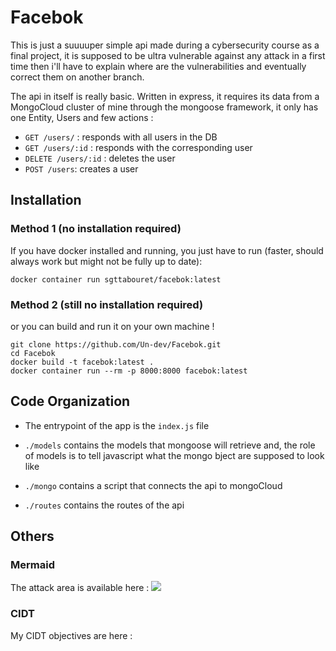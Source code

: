 # Facebok

This is just a suuuuper simple api made during a cybersecurity course as a final project, 
it is supposed to be ultra vulnerable against any attack in a first time then i'll have to explain where are the vulnerabilities and eventually correct them on another branch.

The api in itself is really basic. Written in express, it requires its data from a MongoCloud cluster of mine through the mongoose framework, it only has one Entity, Users and few actions :

* ```GET /users/``` : responds with all users in the DB
* ```GET /users/:id``` : responds with the corresponding user
* ```DELETE /users/:id``` : deletes the user
* ```POST /users```: creates a user


## Installation

### Method 1 (no installation required)

If you have docker installed and running, you just have to run (faster, should always work but might not be fully up to date):

```
docker container run sgttabouret/facebok:latest
```

### Method 2 (still no installation required)

or you can build and run it on your own machine !

```
git clone https://github.com/Un-dev/Facebok.git
cd Facebok
docker build -t facebok:latest .
docker container run --rm -p 8000:8000 facebok:latest
```

## Code Organization

* The entrypoint of the app is the ```index.js``` file

* ```./models``` contains the models that mongoose will retrieve and, the role of models is to tell javascript what the mongo bject are supposed to look like

* ```./mongo``` contains a script that connects the api to mongoCloud

* ```./routes``` contains the routes of the api

## Others

### Mermaid

The attack area is available here : [![](https://mermaid.ink/img/eyJjb2RlIjoiZ3JhcGggVERcbiAgWltHb29nbGUgU2VydmVyc10gLS0-IFkobW9uZ29DbG91ZClcbiAgWSAtLT4gWChBdGxhcyBzZXJ2aWNlcylcbiAgWCAtLT4gVyhTaGFyZWQgQ2x1c3RlcilcbiAgVyAtLT4gVihNb25nb0RCKVxuXG4gIEFbT1NdIC0tPiBCKFdpbmRvd3MvTWFjT3MvTGludXgpXG4gIEIgLS0-IEMoZG9ja2VyKVxuICBDIC0tPiBEW1JFU1QtQVBJXVxuICBEIC0tPiBFJyhHRVQgL3VzZXJzKVxuICBEIC0tPiBGJyhHRVQgL3VzZXJzL2lkKVxuICBEIC0tPiBFKEV4cHJlc3MvTW9uZ29vc2UpXG4gIEUgLS0-IEYoYWN0dWFsIGNvZGUpIFxuXG5cdFx0IiwibWVybWFpZCI6eyJ0aGVtZSI6ImRlZmF1bHQifSwidXBkYXRlRWRpdG9yIjpmYWxzZX0)](https://mermaid-js.github.io/mermaid-live-editor/#/edit/eyJjb2RlIjoiZ3JhcGggVERcbiAgWltHb29nbGUgU2VydmVyc10gLS0-IFkobW9uZ29DbG91ZClcbiAgWSAtLT4gWChBdGxhcyBzZXJ2aWNlcylcbiAgWCAtLT4gVyhTaGFyZWQgQ2x1c3RlcilcbiAgVyAtLT4gVihNb25nb0RCKVxuXG4gIEFbT1NdIC0tPiBCKFdpbmRvd3MvTWFjT3MvTGludXgpXG4gIEIgLS0-IEMoZG9ja2VyKVxuICBDIC0tPiBEW1JFU1QtQVBJXVxuICBEIC0tPiBFJyhHRVQgL3VzZXJzKVxuICBEIC0tPiBGJyhHRVQgL3VzZXJzL2lkKVxuICBEIC0tPiBFKEV4cHJlc3MvTW9uZ29vc2UpXG4gIEUgLS0-IEYoYWN0dWFsIGNvZGUpIFxuXG5cdFx0IiwibWVybWFpZCI6eyJ0aGVtZSI6ImRlZmF1bHQifSwidXBkYXRlRWRpdG9yIjpmYWxzZX0)

### CIDT

My CIDT objectives are here : 